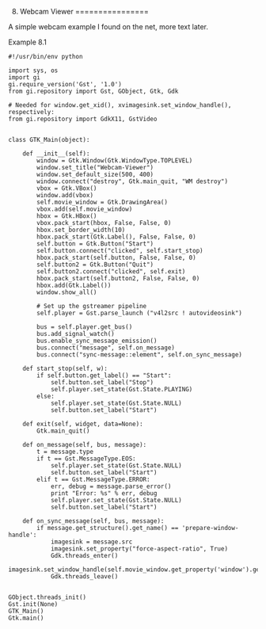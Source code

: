 8. Webcam Viewer
================

A simple webcam example I found on the net, more text later.

Example 8.1


    #!/usr/bin/env python
    
    import sys, os
    import gi
    gi.require_version('Gst', '1.0')
    from gi.repository import Gst, GObject, Gtk, Gdk
    
    # Needed for window.get_xid(), xvimagesink.set_window_handle(), respectively:
    from gi.repository import GdkX11, GstVideo
    
    
    class GTK_Main(object):
    
        def __init__(self):
            window = Gtk.Window(Gtk.WindowType.TOPLEVEL)
            window.set_title("Webcam-Viewer")
            window.set_default_size(500, 400)
            window.connect("destroy", Gtk.main_quit, "WM destroy")
            vbox = Gtk.VBox()
            window.add(vbox)
            self.movie_window = Gtk.DrawingArea()
            vbox.add(self.movie_window)
            hbox = Gtk.HBox()
            vbox.pack_start(hbox, False, False, 0)
            hbox.set_border_width(10)
            hbox.pack_start(Gtk.Label(), False, False, 0)
            self.button = Gtk.Button("Start")
            self.button.connect("clicked", self.start_stop)
            hbox.pack_start(self.button, False, False, 0)
            self.button2 = Gtk.Button("Quit")
            self.button2.connect("clicked", self.exit)
            hbox.pack_start(self.button2, False, False, 0)
            hbox.add(Gtk.Label())
            window.show_all()
            
            # Set up the gstreamer pipeline
            self.player = Gst.parse_launch ("v4l2src ! autovideosink")
            
            bus = self.player.get_bus()
            bus.add_signal_watch()
            bus.enable_sync_message_emission()
            bus.connect("message", self.on_message)
            bus.connect("sync-message::element", self.on_sync_message)
    
        def start_stop(self, w):
            if self.button.get_label() == "Start":
                self.button.set_label("Stop")
                self.player.set_state(Gst.State.PLAYING)
            else:
                self.player.set_state(Gst.State.NULL)
                self.button.set_label("Start")
    
        def exit(self, widget, data=None):
            Gtk.main_quit()
    
        def on_message(self, bus, message):
            t = message.type
            if t == Gst.MessageType.EOS:
                self.player.set_state(Gst.State.NULL)
                self.button.set_label("Start")
            elif t == Gst.MessageType.ERROR:
                err, debug = message.parse_error()
                print "Error: %s" % err, debug
                self.player.set_state(Gst.State.NULL)
                self.button.set_label("Start")
    
        def on_sync_message(self, bus, message):
            if message.get_structure().get_name() == 'prepare-window-handle':
                imagesink = message.src
                imagesink.set_property("force-aspect-ratio", True)
                Gdk.threads_enter()
                imagesink.set_window_handle(self.movie_window.get_property('window').get_xid())
                Gdk.threads_leave()
    
    
    GObject.threads_init()
    Gst.init(None)        
    GTK_Main()
    Gtk.main()

